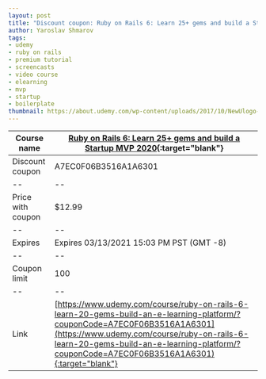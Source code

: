 ```yaml
---
layout: post
title: "Discount coupon: Ruby on Rails 6: Learn 25+ gems and build a Startup MVP 2020"
author: Yaroslav Shmarov
tags: 
- udemy
- ruby on rails
- premium tutorial
- screencasts
- video course
- elearning
- mvp
- startup
- boilerplate
thumbnail: https://about.udemy.com/wp-content/uploads/2017/10/NewUlogo-large-1.png
---
```


| Course name  | [Ruby on Rails 6: Learn 25+ gems and build a Startup MVP 2020](https://www.udemy.com/course/ruby-on-rails-6-learn-20-gems-build-an-e-learning-platform/?couponCode=A7EC0F06B3516A1A6301){:target="blank"}  |
|--|--|
| Discount coupon  | A7EC0F06B3516A1A6301  |
|--|--|
| Price with coupon  | $12.99  |
|--|--|
| Expires  |  Expires 03/13/2021 15:03 PM PST (GMT -8)  |
|--|--|
| Coupon limit |  100  |
|--|--|
| Link  | [https://www.udemy.com/course/ruby-on-rails-6-learn-20-gems-build-an-e-learning-platform/?couponCode=A7EC0F06B3516A1A6301](https://www.udemy.com/course/ruby-on-rails-6-learn-20-gems-build-an-e-learning-platform/?couponCode=A7EC0F06B3516A1A6301){:target="blank"}  |
